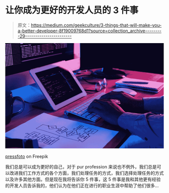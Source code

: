 # 让你成为更好的开发人员的 3 件事

> 原文：<https://medium.com/geekculture/3-things-that-will-make-you-a-better-developer-8f19009768d1?source=collection_archive---------29----------------------->

![](img/a6f3322b0376b09f95466b9b6b05ccac.png)

[pressfoto](https://www.freepik.com/pressfoto) on Freepik

我们总是可以成为更好的自己，对于 pur profession 来说也不例外，我们总是可以改进我们工作方式的各个方面，我们处理任务的方式，我们选择处理任务的方式以及许多其他方面。但是现在我将告诉你 5 件事，这 5 件事是我和其他更有经验的开发人员告诉我的，他们认为在他们正在进行的职业生涯中帮助了他们很多…